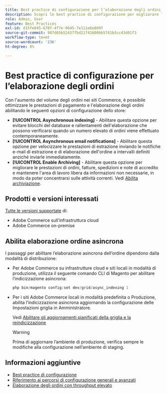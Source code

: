 ```yaml
---
title: Best practice di configurazione per l’elaborazione degli ordini
description: Scopri le best practice di configurazione per migliorare le prestazioni di pagamento ed elaborazione degli ordini.
role: Admin, User
feature: Best Practices
exl-id: d15fe845-670f-4f7e-9645-7e111e6e809f
source-git-commit: 987d65b52437fbd21f41600bb5741b3cc43d01f3
workflow-type: tm+mt
source-wordcount: '236'
ht-degree: 0%

---
```


# Best practice di configurazione per l’elaborazione degli ordini

Con l&#39;aumento del volume degli ordini nei siti Commerce, è possibile ottimizzare le prestazioni di pagamento e l&#39;elaborazione degli ordini abilitando le seguenti opzioni di configurazione dello store:

- **[!UICONTROL Asynchronous indexing]** - Abilitare questa opzione per evitare blocchi del database e rallentamenti dell&#39;elaborazione che possono verificarsi quando un numero elevato di ordini viene effettuato contemporaneamente.
- **[!UICONTROL Asynchronous email notifications]** - Abilitare questa opzione per velocizzare le prestazioni di estrazione inviando le notifiche e-mail di estrazione e di elaborazione dell&#39;ordine a intervalli definiti anziché inviarle immediatamente.
- **[!UICONTROL Enable Archiving]** - Abilitare questa opzione per migliorare le prestazioni di ordini, fatture, spedizioni e note di accredito e mantenere l&#39;area di lavoro libera da informazioni non necessarie, in modo da poter concentrarsi sulle attività correnti. Vedi [Abilita archiviazione](https://experienceleague.adobe.com/it/docs/commerce-admin/stores-sales/order-management/orders/order-archive).

## Prodotti e versioni interessati

[Tutte le versioni supportate](../../../release/versions.md) di:

- Adobe Commerce sull’infrastruttura cloud
- Adobe Commerce on-premise

## Abilita elaborazione ordine asincrona

I passaggi per abilitare l’elaborazione asincrona dell’ordine dipendono dalla modalità di distribuzione:

- Per Adobe Commerce su infrastrutture cloud e siti locali in modalità di produzione, utilizza il seguente comando CLI di Magento per abilitare l’indicizzazione asincrona:

  ```php
  php bin/magento config:set dev/grid/async_indexing 1
  ```

- Per i siti Adobe Commerce locali in modalità predefinita o Produzione, abilita l’indicizzazione asincrona aggiornando la configurazione delle Impostazioni griglia in Amministratore.

  Vedi [Abilitare gli aggiornamenti pianificati della griglia e la reindicizzazione](https://experienceleague.adobe.com/docs/commerce-admin/stores-sales/order-management/orders/order-scheduled-operations.html?lang=it#enable-scheduled-grid-updates-and-reindexing)

  >[!WARNING]
  >
  >Prima di aggiornare l’ambiente di produzione, verifica sempre le modifiche alla configurazione nell’ambiente di staging.

## Informazioni aggiuntive

- [Best practice di configurazione](../../../performance/configuration.md)
- [Riferimento ai percorsi di configurazione generali e avanzati](../../../configuration/reference/config-reference-general.md)
- [Elaborazione degli ordini con throughput elevato](../../../performance/high-throughput-order-processing.md)
